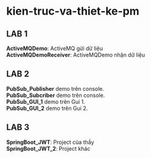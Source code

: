 ﻿# kien-truc-va-thiet-ke-pm

## LAB 1  
**ActiveMQDemo**: ActiveMQ gửi dữ liệu  
**ActiveMQDemoReceiver**: ActiveMQDemo nhận dữ liệu

## LAB 2  
**PubSub_Publisher** demo trên console.  
**PubSub_Subcriber** demo trên console.  
**PubSub_GUI_1** demo trên Gui 1.  
**PubSub_GUI_2** demo trên Gui 2.  

## LAB 3  
**SpringBoot_JWT**: Project của thầy  
**SpringBoot_JWT_2**: Project khác  